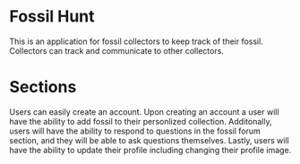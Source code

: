 # Fossil Hunt
This is an application for fossil collectors to keep track of their fossil. Collectors can track and communicate to other collectors.

# Sections
Users can easily create an account. Upon creating an account a user will have the ability to add fossil to their personlized collection. Additonally, users will have the ability to respond to questions in the fossil forum section, and they will be able to ask questions themselves. Lastly, users will have the ability to update their profile including changing their profile image.

